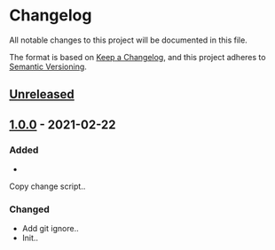 # Changelog
All notable changes to this project will be documented in this file.

The format is based on [Keep a Changelog](https://keepachangelog.com/en/1.0.0/),
and this project adheres to [Semantic Versioning](https://semver.org/spec/v2.0.0.html).

## [Unreleased]

## [1.0.0] - 2021-02-22
### Added
-
 Copy change script..

### Changed
- Add git ignore..
- Init..

[Unreleased]: https://github.com/kopkong/lerna-test/compare/1.1.0...HEAD
[1.1.0]: https://github.com/kopkong/lerna-test/compare/1.0.0...1.1.0
[1.0.0]: https://github.com/kopkong/lerna-test/releases/tag/1.0.0
